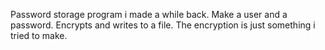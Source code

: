 Password storage program i made a while back. Make a user and a password. Encrypts and writes to a file. The encryption is just something i tried to make.
